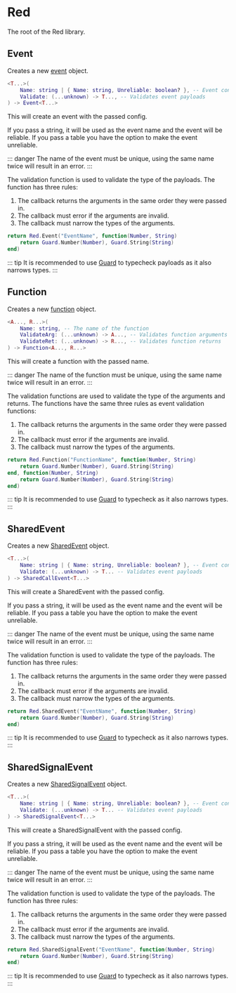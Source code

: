 # Red

The root of the Red library.

## Event

Creates a new [event](./Event/index) object.

```lua
<T...>(
	Name: string | { Name: string, Unreliable: boolean? }, -- Event config
	Validate: (...unknown) -> T..., -- Validates event payloads
) -> Event<T...>
```

This will create an event with the passed config.

If you pass a string, it will be used as the event name and the event will be reliable. If you pass a table you have the option to make the event unreliable.

::: danger
The name of the event must be unique, using the same name twice will result in an error.
:::

The validation function is used to validate the type of the payloads. The function has three rules:

1. The callback returns the arguments in the same order they were passed in.
2. The callback must error if the arguments are invalid.
3. The callback must narrow the types of the arguments.

```lua
return Red.Event("EventName", function(Number, String)
	return Guard.Number(Number), Guard.String(String)
end)
```

::: tip
It is recommended to use [Guard](https://util.redblox.dev/guard) to typecheck payloads as it also narrows types.
:::

## Function

Creates a new [function](./Function) object.

```lua
<A..., R...>(
	Name: string, -- The name of the function
	ValidateArg: (...unknown) -> A..., -- Validates function arguments
	ValidateRet: (...unknown) -> R..., -- Validates function returns
) -> Function<A..., R...>
```

This will create a function with the passed name.

::: danger
The name of the function must be unique, using the same name twice will result in an error.
:::

The validation functions are used to validate the type of the arguments and returns. The functions have the same three rules as event validation functions:

1. The callback returns the arguments in the same order they were passed in.
2. The callback must error if the arguments are invalid.
3. The callback must narrow the types of the arguments.

```lua
return Red.Function("FunctionName", function(Number, String)
	return Guard.Number(Number), Guard.String(String)
end, function(Number, String)
	return Guard.Number(Number), Guard.String(String)
end)
```

::: tip
It is recommended to use [Guard](https://util.redblox.dev/guard) to typecheck as it also narrows types.
:::

## SharedEvent
Creates a new [SharedEvent](./SharedEvent) object.
```lua
<T...>(
	Name: string | { Name: string, Unreliable: boolean? }, -- Event config
	Validate: (...unknown) -> T... -- Validates event payloads
) -> SharedCallEvent<T...>
```
This will create a SharedEvent with the passed config.

If you pass a string, it will be used as the event name and the event will be reliable. If you pass a table you have the option to make the event unreliable.

::: danger
The name of the event must be unique, using the same name twice will result in an error.
:::

The validation function is used to validate the type of the payloads. The function has three rules:

1. The callback returns the arguments in the same order they were passed in.
2. The callback must error if the arguments are invalid.
3. The callback must narrow the types of the arguments.

```lua
return Red.SharedEvent("EventName", function(Number, String)
	return Guard.Number(Number), Guard.String(String)
end)
```
::: tip
It is recommended to use [Guard](https://util.redblox.dev/guard) to typecheck as it also narrows types.
:::

## SharedSignalEvent
Creates a new [SharedSignalEvent](./SharedSignalEvent) object.
```lua
<T...>(
	Name: string | { Name: string, Unreliable: boolean? }, -- Event config
	Validate: (...unknown) -> T... -- Validates event payloads
) -> SharedSignalEvent<T...>
```
This will create a SharedSignalEvent with the passed config.

If you pass a string, it will be used as the event name and the event will be reliable. If you pass a table you have the option to make the event unreliable.

::: danger
The name of the event must be unique, using the same name twice will result in an error.
:::

The validation function is used to validate the type of the payloads. The function has three rules:

1. The callback returns the arguments in the same order they were passed in.
2. The callback must error if the arguments are invalid.
3. The callback must narrow the types of the arguments.

```lua
return Red.SharedSignalEvent("EventName", function(Number, String)
	return Guard.Number(Number), Guard.String(String)
end)
```
::: tip
It is recommended to use [Guard](https://util.redblox.dev/guard) to typecheck as it also narrows types.
:::